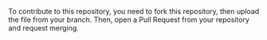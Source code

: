 To contribute to this repository, you need to fork this repository, then upload the file from your branch. Then, open a Pull Request from your repository and request merging.
